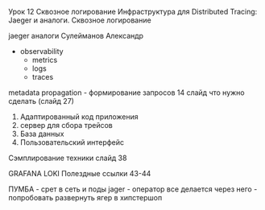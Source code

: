 Урок 12
Сквозное логирование
Инфраструктура для Distributed Tracing: Jaeger и аналоги. Сквозное логирование

jaeger аналоги 
Сулейманов Александр


- observability
    - metrics
    - logs
    - traces

metadata propagation - формирование запросов 14 слайд
что нужно сделать (слайд 27)
1) Адаптированный код приложения
2) сервер для сбора трейсов
3) База данных
4) Пользовательский интерфейс

Сэмплирование техники слайд 38

GRAFANA LOKI
Полездные ссылки 43-44

ПУМБА - срет в сеть и поды
jager - оператор все делается через него
    - попробовать развернуть ягер в хипстершоп